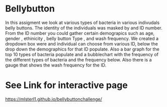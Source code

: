 # Bellybutton

In this assigment we look at various types of bacteria in various indivudals belly buttons. 
The identity of the individuals was masked by and ID number. From the ID number you could gather certain demograpics such as age, gender , ethinicity , belly button Type , and wash frequency. 
We created a dropdown box were and individual can choose from various ID, below the drop down the demographics for that ID populate. Also a bar graph for the top 10 types of bacteria populate and a bubblechart with the frequency of the different types of bacteria and the frequency below. Also there is a gauge that shows the wash frequency for the ID. 
# See Link for interactive page 
https://mlsterl1.github.io/bellybuttonchallenge/
